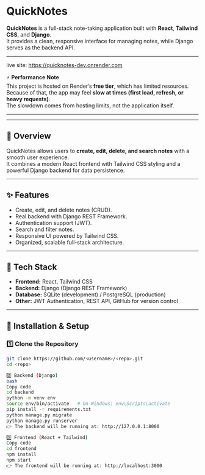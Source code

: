 # QuickNotes

**QuickNotes** is a full-stack note-taking application built with **React**, **Tailwind CSS**, and **Django**.  
It provides a clean, responsive interface for managing notes, while Django serves as the backend API.

---
live site: https://quicknotes-dev.onrender.com

⚡ **Performance Note**  
This project is hosted on Render’s **free tier**, which has limited resources.  
Because of that, the app may feel **slow at times (first load, refresh, or heavy requests)**.  
The slowdown comes from hosting limits, not the application itself.  

---

---

## 📌 Overview
QuickNotes allows users to **create, edit, delete, and search notes** with a smooth user experience.  
It combines a modern React frontend with Tailwind CSS styling and a powerful Django backend for data persistence.

---

## ✨ Features
- Create, edit, and delete notes (CRUD).
- Real backend with Django REST Framework.
- Authentication support (JWT).
- Search and filter notes.
- Responsive UI powered by Tailwind CSS.
- Organized, scalable full-stack architecture.

---

## 🧰 Tech Stack
- **Frontend:** React, Tailwind CSS  
- **Backend:** Django (Django REST Framework)  
- **Database:** SQLite (development) / PostgreSQL (production)  
- **Other:** JWT Authentication, REST API, GitHub for version control  

---

## 🚀 Installation & Setup

### 1️⃣ Clone the Repository
```bash
git clone https://github.com/<username>/<repo>.git
cd <repo>

2️⃣ Backend (Django)
bash
Copy code
cd backend
python -m venv env
source env/bin/activate   # On Windows: env\Scripts\activate
pip install -r requirements.txt
python manage.py migrate
python manage.py runserver
👉 The backend will be running at: http://127.0.0.1:8000

3️⃣ Frontend (React + Tailwind)
Copy code
cd frontend
npm install
npm start
👉 The frontend will be running at: http://localhost:3000
